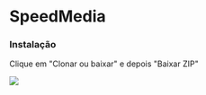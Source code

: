 <h1>SpeedMedia</h1>
<h3>Instalação</h3>
<p>Clique em "Clonar ou baixar" e depois "Baixar ZIP"</p>
<img src="./images/img1.png" style='max-width: 100%;' />
